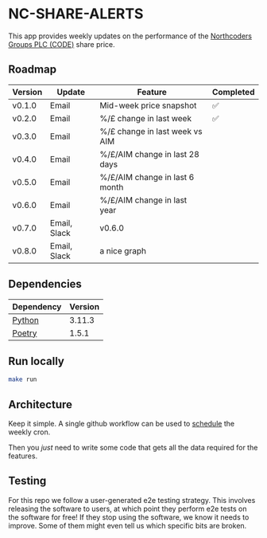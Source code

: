 # NC-SHARE-ALERTS

This app provides weekly updates on the performance of the [Northcoders Groups PLC (CODE)](https://www.londonstockexchange.com/stock/CODE/northcoders-group-plc/company-page) share price.

## Roadmap

| Version | Update       | Feature                        | Completed |
| ------- | ------------ | ------------------------------ | --------- |
| v0.1.0  | Email        | Mid-week price snapshot        | ✅        |
| v0.2.0  | Email        | %/£ change in last week        | ✅        |
| v0.3.0  | Email        | %/£ change in last week vs AIM |           |
| v0.4.0  | Email        | %/£/AIM change in last 28 days |           |
| v0.5.0  | Email        | %/£/AIM change in last 6 month |           |
| v0.6.0  | Email        | %/£/AIM change in last year    |           |
| v0.7.0  | Email, Slack | v0.6.0                         |           |
| v0.8.0  | Email, Slack | a nice graph                   |           |

## Dependencies

| Dependency                                             | Version |
| ------------------------------------------------------ | ------- |
| [Python](https://www.python.org/downloads/)            | 3.11.3  |
| [Poetry](https://python-poetry.org/docs/#installation) | 1.5.1   |

## Run locally

```bash
make run
```

## Architecture

Keep it simple. A single github workflow can be used to [schedule](https://docs.github.com/en/actions/using-workflows/events-that-trigger-workflows#schedule) the weekly cron.

Then you _just_ need to write some code that gets all the data required for the features.

## Testing

For this repo we follow a user-generated e2e testing strategy. This involves releasing the software to users, at which point they perform e2e tests on the software for free! If they stop using the software, we know it needs to improve. Some of them might even tell us which specific bits are broken.
